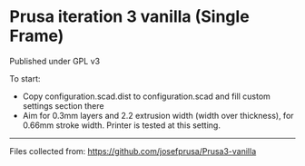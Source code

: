 Prusa iteration 3 vanilla (Single Frame)
==================
Published under GPL v3

To start:
* Copy configuration.scad.dist to configuration.scad and fill custom
settings section there
* Aim for 0.3mm layers and 2.2 extrusion width (width over thickness),
for 0.66mm stroke width. Printer is tested at this setting.

------

Files collected from: https://github.com/josefprusa/Prusa3-vanilla
